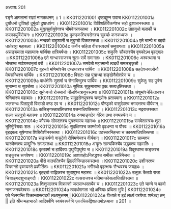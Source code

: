 अध्यायः 201

रङ्गे आगतानां राज्ञां नामकथनम् ॥ 1 ॥
KK0112201001	धृष्टद्युम्न उवाच 
KK0112201001a	दुर्योधनो दुर्विषहो दुर्मुखो दुष्प्रधर्षणः ।
KK0112201001c	विविंशतिर्विकर्णश्च सहो दुःशासनस्तथा ॥
KK0112201002a	युयुत्सुर्वायुवेगश्च भीमवेगरवस्तथा ।
KK0112201002c	उग्रायुधो बलाकी च करकायुर्विरोचनः ॥
KK0112201003a	कुण्डकश्चित्रसेनश्च सुवर्चाः कनकध्वजः ।
KK0112201003c	नन्दको बाहुशाली च तुहुण्डो विकटस्तथा ॥
KK0112201004a	एते चान्ये च बहवो धार्तराष्ट्रा महाबलाः ।
KK0112201004c	कर्णेन सहिता वीरास्त्वदर्थं समुपागताः ॥
KK0112201005a	असङ्ख्याता महात्मानः पार्थिवाः क्षत्रियर्षभाः ।
KK0112201005c	शकुनिः सौबलश्चैव वृषकोऽथ बृहद्बलः ॥
KK0112201006a	एते गान्धारराजस्य सुताः सर्वे समागताः ।
KK0112201006c	अश्वत्थामा च भोजश्च सर्वशस्त्रभृतां वरौ ॥
KK0112201007a	समवेतौ महात्मानौ त्वदर्थे समलङ्कृतौ ।
KK0112201007c	बृहन्तो मणिमांश्चैव दण्डधारश्च पार्थिवः ॥
KK0112201008a	सहदेवजयत्सेनौ मेघसन्धिश्च पार्थिवः ।
KK0112201008c	विराटः सह पुत्राभ्यां शङ्खेनैवोत्तरेण च ॥
KK0112201009a	वार्धक्षेमिः सुशर्मा च सेनाबिन्दुश्च पार्थिवः ।
KK0112201009c	सुकेतुः सह पुत्रेण सुनाम्ना च सुवर्चसा ॥
KK0112201010a	सुचित्रः सुकुमारश्च वृकः सत्यधृतिस्तथा ।
KK0112201010c	सूर्यध्वजो रोचमानो नीलश्चित्रायुधस्तथा ॥
KK0112201011a	अंशुमांश्चेकितानश्च श्रेणिमांश्च महाबलः ।
KK0112201011c	समुद्रसेनपुत्रश्च चन्द्रसेनः प्रतापवान् ॥
KK0112201012a	जलसन्धः पितापुत्रौ विदण्डो दण्ड एव च ।
KK0112201012c	पौण्ड्रको वासुदेवश्च भगदत्तश्च वीर्यवान् ॥
KK0112201013a	कलिङ्गस्ताम्रलिप्तश्च पत्तनाधिपतिस्तथा ।
KK0112201013c	मद्रराजस्तथा शल्यः सहपुत्रो महारथः ॥
KK0112201014a	रुक्माङ्गदेन वीरेण तथा रुक्मरथेन च ।
KK0112201014c	कौरव्यः सोमदत्तश्च पुत्रश्चास्य महारथः ॥
KK0112201015a	समवेतास्त्रयः शूरा भूरिर्भूरिश्रवाः शलः ।
KK0112201015c	सुदक्षिणश्च काम्भोजो दृढधन्वा च पौरवः ॥
KK0112201016a	बृहद्बलः सुषेणश्च शिबिरौशीनरस्तथा ।
KK0112201016c	पटच्चरनिहन्ता च कारूषाधिपतिस्तथा ॥
KK0112201017a	सङ्कर्षणो वासुदेवो रौक्मिणेयश्च वीर्यवान् ।
KK0112201017c	साम्बश्च चारुदेष्णश्च प्राद्युम्निः सगदस्तथा ॥
KK0112201018a	अक्रूरः सात्यकिश्चैव उद्धवश्च महामतिः ।
KK0112201018c	कृतवर्मा च हार्दिक्यः पृथुर्विपृथुरेव च ॥
KK0112201019a	विदूरथश्च कङ्कश्च शङ्कुश्च सगवेषणः ।
KK0112201019c	आशावहोऽनिरुद्धश्च समीकः सारिमेजयः ॥
KK0112201020a	वीरो वातपतिश्चैव झिल्लीपिण्डारकस्तथा ।
KK0112201020c	उशीनरश्च विक्रान्तो वृष्णयस्ते प्रकीर्तिताः ॥
KK0112201021a	भगीरथो बृहत्क्षत्रः सैन्धवश्च जयद्रथः ।
KK0112201021c	बृहद्रथो बाह्लिकश्च श्रुतायुश्च महारथः ॥
KK0112201022a	उलूकः कैतवो राजा चित्राङ्गदशुभाङ्गदौ ।
KK0112201022c	वत्सराजश्च मतिमान्कोसलाधिपतिस्तथा ॥
KK0112201023a	शिशुपालश्च विक्रान्तो जरासन्धस्तथैव च ।
KK0112201023c	एते चान्ये च बहवो नानाजनपदेश्वराः ॥
KK0112201024a	त्वदर्थमागता भद्रे क्षत्रियाः प्रथिता भुवि |
KK0112201024c	एते भेत्स्यन्ति विक्रान्तास्त्वदर्थे लक्ष्यमुत्तमम् |
KK0112201024e	विध्यते य इदं लक्ष्यं वरयेथाः शभेऽद्य तम् ||
इति श्रीमन्महाभारते आदिपर्वणि स्वयंवरपर्वणि एकाधिकद्विशततमोऽध्यायः ॥ 201 ॥
